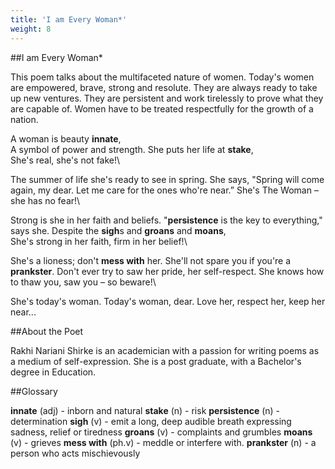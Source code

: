 ```yaml
---
title: 'I am Every Woman*'
weight: 8
---
```


##I am Every Woman*

This poem talks about the multifaceted nature of women. Today's women are
empowered, brave, strong and resolute. They are always ready to take up new ventures.
They are persistent and work tirelessly to prove what they are capable of. Women
have to be treated respectfully for the growth of a nation.

A woman is beauty **innate**,\
A symbol of power and strength.
She puts her life at **stake**,\
She's real, she's not fake!\

The summer of life she's ready to see in spring.
She says, "Spring will come again, my dear.
Let me care for the ones who're near.”
She's The Woman – she has no fear!\\

Strong is she in her faith and beliefs.
"**persistence** is the key to everything,"\
says she. Despite the **sigh**s and **groans** and **moans**,\
She's strong in her faith, firm in her belief!\

She's a lioness; don't **mess with** her.
She'll not spare you if you're a **prankster**.
Don't ever try to saw her pride, her self-respect.
She knows how to thaw you, saw you – so beware!\

She's today's woman. Today's woman, dear.
Love her, respect her, keep her near...

##About the Poet

Rakhi Nariani Shirke is an academician with a passion for writing poems
as a medium of self-expression. She is a post graduate, with a Bachelor's
degree in Education.

##Glossary

**innate** (adj) - inborn and natural
**stake** (n) - risk
**persistence** (n) - determination
**sigh** (v) - emit a long, deep audible breath
expressing sadness, relief or tiredness
**groans** (v) - complaints and grumbles
**moans** (v) - grieves
**mess with** (ph.v) - meddle or interfere
with.
**prankster** (n) - a person who acts
mischievously
